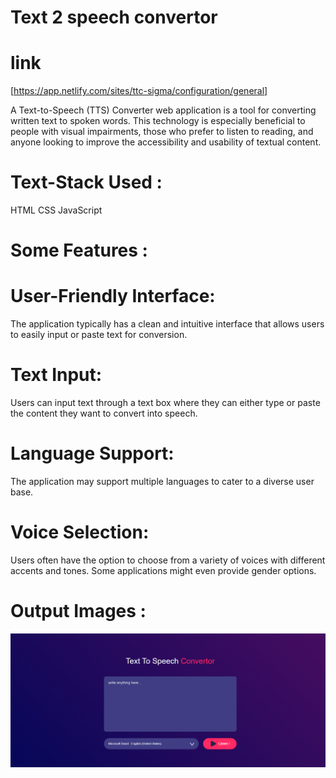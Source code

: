 # Text 2 speech convertor
# link
  [https://app.netlify.com/sites/ttc-sigma/configuration/general]

A Text-to-Speech (TTS) Converter web application is a tool for converting written text to spoken words. This technology is especially beneficial to people with visual impairments, those who prefer to listen to reading, and anyone looking to improve the accessibility and usability of textual content.

# Text-Stack Used :

HTML
CSS
JavaScript

# Some Features :

# User-Friendly Interface:

The application typically has a clean and intuitive interface that allows users to easily input or paste text for conversion.

# Text Input:

Users can input text through a text box where they can either type or paste the content they want to convert into speech.

# Language Support:

The application may support multiple languages to cater to a diverse user base.

# Voice Selection:

Users often have the option to choose from a variety of voices with different accents and tones. Some applications might even provide gender options.
 
 # Output Images :

 ![Alt text](<Screenshot 2024-02-01 182200.png>)